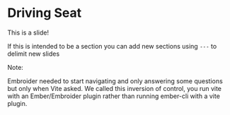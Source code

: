 # Driving Seat

This is a slide! 

If this is intended to be a section you can add new sections using `---` to delimit new slides

Note:

Embroider needed to start navigating and only answering some questions but only when Vite asked. We called this inversion of control, you run vite with an Ember/Embroider plugin rather than running ember-cli with a vite plugin. 